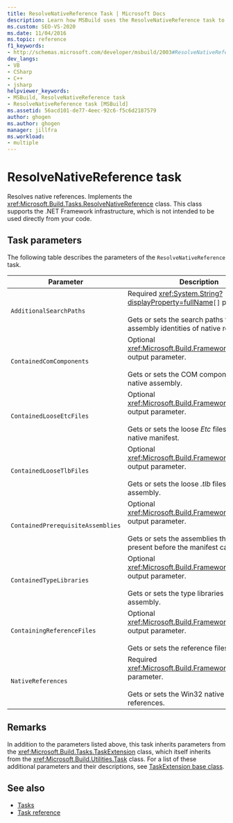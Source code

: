 ```yaml
---
title: ResolveNativeReference Task | Microsoft Docs
description: Learn how MSBuild uses the ResolveNativeReference task to resolve native references by implementing the Microsoft.Build.Tasks.ResolveNativeReference class.
ms.custom: SEO-VS-2020
ms.date: 11/04/2016
ms.topic: reference
f1_keywords:
- http://schemas.microsoft.com/developer/msbuild/2003#ResolveNativeReference
dev_langs:
- VB
- CSharp
- C++
- jsharp
helpviewer_keywords:
- MSBuild, ResolveNativeReference task
- ResolveNativeReference task [MSBuild]
ms.assetid: 56acd101-de77-4eec-92c6-f5c6d2187579
author: ghogen
ms.author: ghogen
manager: jillfra
ms.workload:
- multiple
---
```

# ResolveNativeReference task

Resolves native references. Implements the <xref:Microsoft.Build.Tasks.ResolveNativeReference> class. This class supports the .NET Framework infrastructure, which is not intended to be used directly from your code.

## Task parameters

 The following table describes the parameters of the `ResolveNativeReference` task.

|Parameter|Description|
|---------------|-----------------|
|`AdditionalSearchPaths`|Required <xref:System.String?displayProperty=fullName>`[]` parameter.<br /><br /> Gets or sets the search paths for resolving assembly identities of native references.|
|`ContainedComComponents`|Optional <xref:Microsoft.Build.Framework.ITaskItem>`[]` output parameter.<br /><br /> Gets or sets the COM components of the native assembly.|
|`ContainedLooseEtcFiles`|Optional <xref:Microsoft.Build.Framework.ITaskItem>`[]` output parameter.<br /><br /> Gets or sets the loose *Etc* files listed in the native manifest.|
|`ContainedLooseTlbFiles`|Optional <xref:Microsoft.Build.Framework.ITaskItem>`[]` output parameter.<br /><br /> Gets or sets the loose *.tlb* files of the native assembly.|
|`ContainedPrerequisiteAssemblies`|Optional <xref:Microsoft.Build.Framework.ITaskItem>`[]` output parameter.<br /><br /> Gets or sets the assemblies that must be present before the manifest can be used.|
|`ContainedTypeLibraries`|Optional <xref:Microsoft.Build.Framework.ITaskItem>`[]` output parameter.<br /><br /> Gets or sets the type libraries of the native assembly.|
|`ContainingReferenceFiles`|Optional <xref:Microsoft.Build.Framework.ITaskItem>`[]` output parameter.<br /><br /> Gets or sets the reference files.|
|`NativeReferences`|Required <xref:Microsoft.Build.Framework.ITaskItem>`[]` parameter.<br /><br /> Gets or sets the Win32 native assembly references.|

## Remarks

 In addition to the parameters listed above, this task inherits parameters from the <xref:Microsoft.Build.Tasks.TaskExtension> class, which itself inherits from the <xref:Microsoft.Build.Utilities.Task> class. For a list of these additional parameters and their descriptions, see [TaskExtension base class](../msbuild/taskextension-base-class.md).

## See also

- [Tasks](../msbuild/msbuild-tasks.md)
- [Task reference](../msbuild/msbuild-task-reference.md)

